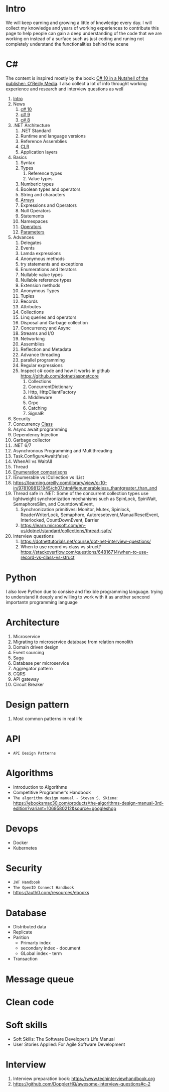 # Intro
We will keep earning and growing a little of knowledge every day. I will collect my knowledge and years of working experiences to contribute this page to help people can gain a deep understanding of the code that we are working on instead of a surface such as just coding and runing not completely understand the functionalities behind the scene

# C#
The content is inspired mostly by the book: [C# 10 in a Nutshell of the publisher: O'Reilly Media](https://learning.oreilly.com/library/view/c-10-in/9781098121945/). I also collect a lot of info throught working experience and research and interview questions as well

1. [Intro](./csharp/1.intro/intro.md)
2. News
   1. [c# 10](./csharp/2.news/version-10.md)
   2. [c# 9](csharp/2.news/version-9.md)
   3. [c# 8](csharp/2.news/version-8.md)
3. .NET Architecture
   1. .NET Standard
   2. Runtime and language versions
   3. Reference Assemblies
   4. [CLR](./csharp/3.dotnet-architecture/clr.md)
   5. Application layers
4. Basics
   1. Syntax
   2. Types
      1. Reference types
      2. Value types
   3. Numberic types
   4. Boolean types and operators
   5. String and characters
   6. [Arrays](csharp/4.basic/array.md)
   7. Expressions and Operators
   8. Null Operators
   9.  Statements
   10. Namespaces
   11. [Operators](csharp/4.basic/operators.md)
   12. [Parameters](csharp/4.basic/parameters.md)
5.  Advances
    1.  Delegates
    2.  Events
    3.  Lamda expressions
    4.  Anonymous methods
    5.  try statements and exceptions
    6.  Enumerations and Iterators
    7.  Nullable value types
    8.  Nullable reference types
    9.  Extension methods
    10. Anonymous Types
    11. Tuples
    12. Records
    13. Attributes
    14. Collections
    15. Linq queries and operators
    16. Disposal and Garbage collection
    17. Concurrency and Async
    18. Streams and I/O
    19. Networking
    20. Assemblies
    21. Reflection and Metadata
    22. Advance threading
    23. parallel programming
    24. Regular expressions
    25. Inspect c# code and how it works in github  https://github.com/dotnet/aspnetcore
        1.  Collections
        2.  ConcurrentDictionary
        3.  Http, HttpClientFactory
        4.  Middleware
        5.  Grpc
        6.  Catching
        7.  SignalR
6. Security
7. Concurrency [Class](./csharp/class.md)
8. Async await programming
9.  Dependency Injection
10. Garbage collector 
11. .NET 6/7
12. Asynchronous Programming and Multithreading
13. Task.ConfigureAwait(false)
14. WhenAll vs WaitAll
15. Thread
16. [Enumeration comparisons](./csharp/0.csharp-interview/enumeration-comparison.md)
   1.  IEnumerable<T> vs ICollection<T> vs IList<T>
   2.  https://learning.oreilly.com/library/view/c-10-in/9781098121945/ch07.html#ienumerableless_thantgreater_than_and
17. Thread safe in .NET: Some of the concurrent collection types use lightweight synchronization mechanisms such as SpinLock, SpinWait, SemaphoreSlim, and CountdownEvent,
    1.  Synchronization primitives: Monitor, Mutex, Spinlock, ReaderWriterLock, Semaphore, Autoresetevent,ManualResetEvent, Interlocked, CountDownEvent, Barrier
    2.  https://learn.microsoft.com/en-us/dotnet/standard/collections/thread-safe/
18. Interview questions
    1.  https://dotnettutorials.net/course/dot-net-interview-questions/
    2.  When to use record vs class vs struct? https://stackoverflow.com/questions/64816714/when-to-use-record-vs-class-vs-struct

# Python
I also love Python due to consise and flexible programming language. trying to understand it deeply and willing to work with it as another sencond importantn programming language

# Architecture
1. Microservice
2. Migrating to microservice database from relation monolith
3. Domain driven design
4. Event sourcing
5. Saga
6. Database per microservice
7. Aggregator pattern
8. CQRS
9. API gateway
10. Circuit Breaker

# Design pattern
1. Most common patterns in real life
# API
- `API Design Patterns`

# Algorithms

- Introduction to Algorithms
- Competitive Programmer’s Handbook
- `The algorithm design manual - Steven S. Skiena`: https://ebooksmax30.com/products/the-algorithms-design-manual-3rd-edition?variant=1069580212&source=googleshop

# Devops
- Docker
- Kubernetes

# Security
- `JWT Handbook`
- `The OpenID Connect Handbook`
- https://auth0.com/resources/ebooks

# Database
- Distributed data
- Replicate
- Parition
  - Primarty index
  - secondary index - document
  - GLobal index - term
- Transaction

# Message queue

# Clean code 

# Soft skills
- Soft Skills: The Software Developer’s Life Manual
- User Stories Applied: For Agile Software Development

# Interview
1. Interview preparation book: https://www.techinterviewhandbook.org
2. https://github.com/DopplerHQ/awesome-interview-questions#c-2